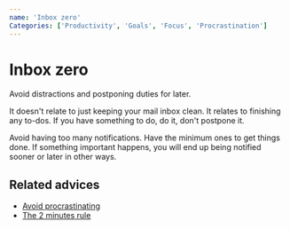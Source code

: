 ```yaml
---
name: 'Inbox zero'
Categories: ['Productivity', 'Goals', 'Focus', 'Procrastination']
---
```

# Inbox zero

Avoid distractions and postponing duties for later.

It doesn't relate to just keeping your mail inbox clean. It relates to finishing any to-dos. If you have something to do, do it, don't postpone it.

Avoid having too many notifications. Have the minimum ones to get things done. If something important happens, you will end up being notified sooner or later in other ways.

## Related advices

- [Avoid procrastinating](../Avoid%20procrastinating/index.md)
- [The 2 minutes rule](../The%202%20minutes%20rule/index.md)